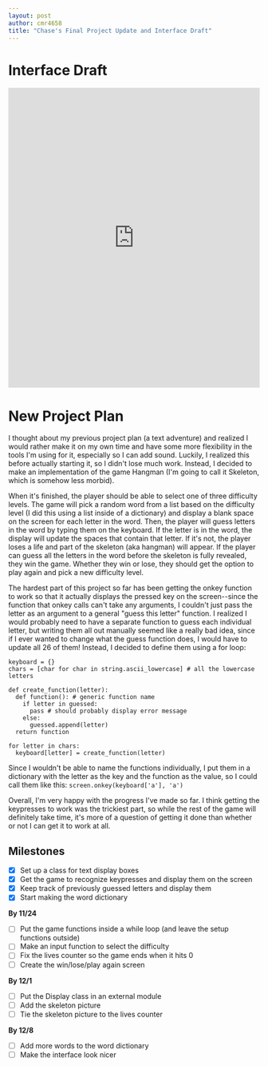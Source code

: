 ```yaml
---
layout: post
author: cmr4658
title: "Chase's Final Project Update and Interface Draft"
---
```


# Interface Draft

<iframe src="https://trinket.io/embed/python/bd61a725fe" width="100%" height="600" frameborder="0" marginwidth="0" marginheight="0" allowfullscreen></iframe>

# New Project Plan

I thought about my previous project plan (a text adventure) and realized I would rather make it on my own time and have some more flexibility in the tools I'm using for it, especially so I can add sound. Luckily, I realized this before actually starting it, so I didn't lose much work. Instead, I decided to make an implementation of the game Hangman (I'm going to call it Skeleton, which is somehow less morbid). 

When it's finished, the player should be able to select one of three difficulty levels. The game will pick a random word from a list based on the difficulty level (I did this using a list inside of a dictionary) and display a blank space on the screen for each letter in the word. Then, the player will guess letters in the word by typing them on the keyboard. If the letter is in the word, the display will update the spaces that contain that letter. If it's not, the player loses a life and part of the skeleton (aka hangman) will appear. If the player can guess all the letters in the word before the skeleton is fully revealed, they win the game. Whether they win or lose, they should get the option to play again and pick a new difficulty level.

The hardest part of this project so far has been getting the onkey function to work so that it actually displays the pressed key on the screen--since the function that onkey calls can't take any arguments, I couldn't just pass the letter as an argument to a general "guess this letter" function. I realized I would probably need to have a separate function to guess each individual letter, but writing them all out manually seemed like a really bad idea, since if I ever wanted to change what the guess function does, I would have to update all 26 of them! Instead, I decided to define them using a for loop:

```
keyboard = {}
chars = [char for char in string.ascii_lowercase] # all the lowercase letters

def create_function(letter):
  def function(): # generic function name
    if letter in guessed:
      pass # should probably display error message
    else:
      guessed.append(letter)
  return function
  
for letter in chars:
  keyboard[letter] = create_function(letter)
```

Since I wouldn't be able to name the functions individually, I put them in a dictionary with the letter as the key and the function as the value, so I could call them like this:
`screen.onkey(keyboard['a'], 'a')`

Overall, I'm very happy with the progress I've made so far. I think getting the keypresses to work was the trickiest part, so while the rest of the game will definitely take time, it's more of a question of getting it done than whether or not I can get it to work at all.

## Milestones

- [x] Set up a class for text display boxes
- [x] Get the game to recognize keypresses and display them on the screen
- [x] Keep track of previously guessed letters and display them
- [x] Start making the word dictionary

**By 11/24**
- [ ] Put the game functions inside a while loop (and leave the setup functions outside)
- [ ] Make an input function to select the difficulty
- [ ] Fix the lives counter so the game ends when it hits 0
- [ ] Create the win/lose/play again screen

**By 12/1**
- [ ] Put the Display class in an external module
- [ ] Add the skeleton picture
- [ ] Tie the skeleton picture to the lives counter

**By 12/8**
- [ ] Add more words to the word dictionary
- [ ] Make the interface look nicer
